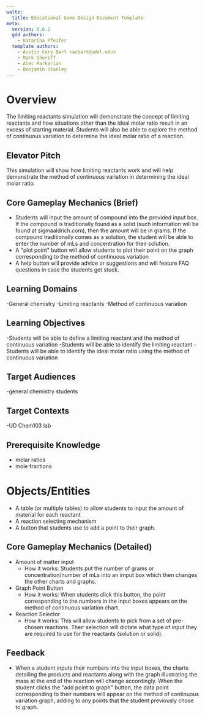 ```yaml
---
waltz:
  title: Educational Game Design Document Template
meta:
  version: 0.0.2
  gdd authors:
    - Katarina Pfeifer
  template authors:
    - Austin Cory Bart <acbart@udel.edu>
    - Mark Sheriff
    - Alec Markarian
    - Benjamin Stanley
---
```


# Overview

The limiting reactants simulation will demonstrate the concept of limiting reactants and how situations other than the ideal molar ratio result in an excess of starting material. Students will also be able to explore the method of continuous variation to determine the ideal molar ratio of a reaction.

## Elevator Pitch

This simulation will show how limiting reactants work and will help demonstrate the method of continuous variation in determining the ideal molar ratio.

## Core Gameplay Mechanics (Brief)

- Students will input the amount of compound into the provided input box. If the compound is traditionally found as a solid (such information will be found at sigmaaldrich.com), then the amount will be in grams. If the compound traditionally comes as a solution, the student will be able to enter the number of mLs and concentration for their solution.
- A "plot point" button will allow students to plot their point on the graph corresponding to the method of continuous variation
- A help button will provide advice or suggestions and will feature FAQ questions in case the students get stuck.

## Learning Domains
-General chemistry
-Limiting reactants
-Method of continuous variation

## Learning Objectives
  -Students will be able to define a limiting reactant and the method of continuous variation
  -Students will be able to identify the limiting reactant
  -Students will be able to identify the ideal molar ratio using the method of continuous variation

## Target Audiences
  -general chemistry students

## Target Contexts
  -UD Chem103 lab

## Prerequisite Knowledge
  - molar ratios
  - mole fractions

# Objects/Entities
  - A table (or multiple tables) to allow students to input the amount of material for each reactant
  - A reaction selecting mechanism
  - A button that students use to add a point to their graph.

## Core Gameplay Mechanics (Detailed)

  - Amount of matter input
    - How it works: Students put the number of grams or concentration/number of mLs into an imput box which then changes the other charts and graphs.
  - Graph Point Button
    - How it works: When students click this button, the point corresponding to the numbers in the input boxes appears on the method of continuous variation chart.
  - Reaction Selector
    - How it works: This will allow students to pick from a set of pre-chosen reactions. Their selection will dictate what type of input they are required to use for the reactants (solution or solid).
    
## Feedback
  - When a student inputs their numbers into the input boxes, the charts detailing the products and reactants along with the graph illustrating the mass at the end of the reaction will change accordingly. When the student clicks the "add point to graph" button, the data point corresponding to their numbers will appear on the method of continuous variation graph, adding to any points that the student previously chose to graph.
